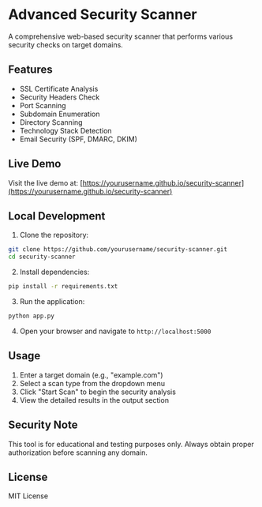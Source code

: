 # Advanced Security Scanner

A comprehensive web-based security scanner that performs various security checks on target domains.

## Features

- SSL Certificate Analysis
- Security Headers Check
- Port Scanning
- Subdomain Enumeration
- Directory Scanning
- Technology Stack Detection
- Email Security (SPF, DMARC, DKIM)

## Live Demo

Visit the live demo at: [https://yourusername.github.io/security-scanner](https://yourusername.github.io/security-scanner)

## Local Development

1. Clone the repository:
```bash
git clone https://github.com/yourusername/security-scanner.git
cd security-scanner
```

2. Install dependencies:
```bash
pip install -r requirements.txt
```

3. Run the application:
```bash
python app.py
```

4. Open your browser and navigate to `http://localhost:5000`

## Usage

1. Enter a target domain (e.g., "example.com")
2. Select a scan type from the dropdown menu
3. Click "Start Scan" to begin the security analysis
4. View the detailed results in the output section

## Security Note

This tool is for educational and testing purposes only. Always obtain proper authorization before scanning any domain.

## License

MIT License 